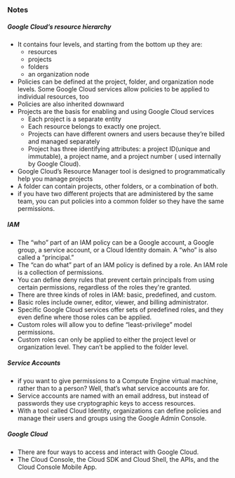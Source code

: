 ### Notes

##### Google Cloud’s resource hierarchy
- It contains four levels, and starting from the bottom up they are:
  - resources
  - projects
  - folders
  - an organization node
- Policies can be defined at the project, folder, and organization node levels. Some Google Cloud services allow policies to be applied to individual resources, too
- Policies are also inherited downward
- Projects are the basis for enabling and using Google Cloud services
  - Each project is a separate entity
  - Each resource belongs to exactly one project.
  - Projects can have different owners and users because they’re billed and managed separately
  - Project has three identifying attributes: a project ID(unique and immutable), a project name, and a project number ( used internally by Google Cloud).
- Google Cloud’s Resource Manager tool is designed to programmatically help you manage projects
- A folder can contain projects, other folders, or a combination of both.
- if you have two different projects that are administered by the same team, you can put policies into a common folder so they have the same permissions.

##### IAM
- The “who” part of an IAM policy can be a Google account, a Google group, a service account, or a Cloud Identity domain. A “who” is also called a “principal.”
- The “can do what” part of an IAM policy is defined by a role. An IAM role is a collection of permissions.
- You can define deny rules that prevent certain principals from using certain permissions, regardless of the roles they're granted.
- There are three kinds of roles in IAM: basic, predefined, and custom.
- Basic roles include owner, editor, viewer, and billing administrator.
- Specific Google Cloud services offer sets of predefined roles, and they even define where those roles can be applied.
- Custom roles will allow you to define “least-privilege” model permissions.
- Custom roles can only be applied to either the project level or organization level. They can’t be applied to the folder level.
  
##### Service Accounts
-  if you want to give permissions to a Compute Engine virtual machine, rather than to a person? Well, that’s what service accounts are for.
-  Service accounts are named with an email address, but instead of passwords they use cryptographic keys to access resources.
-  With a tool called Cloud Identity, organizations can define policies and manage their users and groups using the Google Admin Console.

##### Google Cloud
- There are four ways to access and interact with Google Cloud.
- The Cloud Console, the Cloud SDK and Cloud Shell, the APIs, and the Cloud Console Mobile App.
